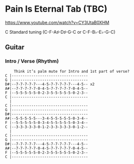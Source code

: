 
# Pain Is Eternal Tab (TBC)

<https://www.youtube.com/watch?v=CY3UtaB0XHM>

C Standard tuning (C-F-A♯-D♯-G-C or C-F-B♭-E♭-G-C)

## Guitar

### Intro / Verse (Rhythm)

        Think it’s palm mute for Intro and 1st part of verse?
    C |-----------------------------------
    G |-----------------------------------
    D#|--7-7-7-7-7---4-5-7-7-7-7-7---4-5-- x2
    A#|--7-7-7-7-7-0-4-5-7-7-7-7-7-0-4-5--
    F |--5-5-5-5-5-0-2-3-5-5-5-5-5-0-2-3--
    C |-----------------------------------
      |
    C |-----------------------------------
    G |-----------------------------------
    D#|-----------------------------------
    A#|--5-5-5-5-5---3-4-5-5-5-5-5-0-3-4--
    F |--5-5-5-5-5-0-3-4-5-5-5-5-5-0-3-4--
    C |--3-3-3-3-3-0-1-2-3-3-3-3-3-0-1-2--
      |
    C |-----------------------------------
    G |-----------------------------------
    D#|--7-7-7-7-7---4-5-7-7-7-7-7---4-5--
    A#|--7-7-7-7-7-0-4-5-7-7-7-7-7-0-4-5--
    F |--5-5-5-5-5-0-2-3-5-5-5-5-5-0-2-3--
    C |-----------------------------------
